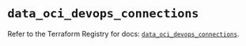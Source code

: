 # `data_oci_devops_connections`

Refer to the Terraform Registry for docs: [`data_oci_devops_connections`](https://registry.terraform.io/providers/hashicorp/oci/7.19.0/docs/data-sources/devops_connections).
